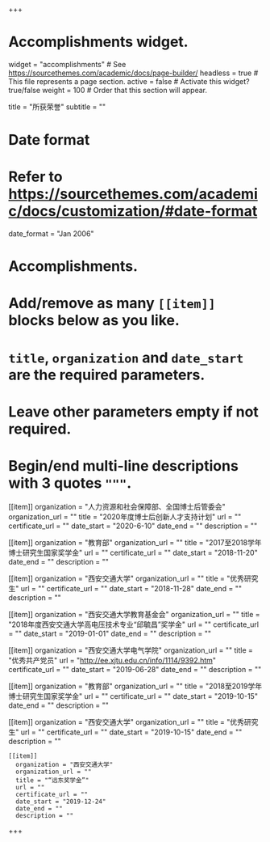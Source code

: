 +++
# Accomplishments widget.
widget = "accomplishments"  # See https://sourcethemes.com/academic/docs/page-builder/
headless = true  # This file represents a page section.
active = false  # Activate this widget? true/false
weight = 100  # Order that this section will appear.

title = "所获荣誉"
subtitle = ""

# Date format
#   Refer to https://sourcethemes.com/academic/docs/customization/#date-format
date_format = "Jan 2006"

# Accomplishments.
#   Add/remove as many `[[item]]` blocks below as you like.
#   `title`, `organization` and `date_start` are the required parameters.
#   Leave other parameters empty if not required.
#   Begin/end multi-line descriptions with 3 quotes `"""`.


[[item]]
  organization = "人力资源和社会保障部、全国博士后管委会"
  organization_url = ""
  title = "2020年度博士后创新人才支持计划"
  url = ""
  certificate_url = ""
  date_start = "2020-6-10"
  date_end = ""
  description = ""

[[item]]
  organization = "教育部"
  organization_url = ""
  title = "2017至2018学年博士研究生国家奖学金"
  url = ""
  certificate_url = ""
  date_start = "2018-11-20"
  date_end = ""
  description = ""

[[item]]
    organization = "西安交通大学"
    organization_url = ""
    title = "优秀研究生"
    url = ""
    certificate_url = ""
    date_start = "2018-11-28"
    date_end = ""
    description = ""

[[item]]
  organization = "西安交通大学教育基金会"
  organization_url = ""
  title = "2018年度西安交通大学高电压技术专业“邱毓昌”奖学金"
  url = ""
  certificate_url = ""
  date_start = "2019-01-01"
  date_end = ""
  description = ""

[[item]]
  organization = "西安交通大学电气学院"
  organization_url = ""
  title = "优秀共产党员"
  url = "http://ee.xjtu.edu.cn/info/1114/9392.htm"
  certificate_url = ""
  date_start = "2019-06-28"
  date_end = ""
  description = ""

[[item]]
  organization = "教育部"
  organization_url = ""
  title = "2018至2019学年博士研究生国家奖学金"
  url = ""
  certificate_url = ""
  date_start = "2019-10-15"
  date_end = ""
  description = ""

  [[item]]
    organization = "西安交通大学"
    organization_url = ""
    title = "优秀研究生"
    url = ""
    certificate_url = ""
    date_start = "2019-10-15"
    date_end = ""
    description = ""

    [[item]]
      organization = "西安交通大学"
      organization_url = ""
      title = "“远东奖学金”"
      url = ""
      certificate_url = ""
      date_start = "2019-12-24"
      date_end = ""
      description = ""

+++
